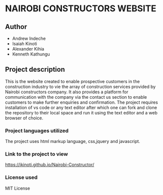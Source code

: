 # NAIROBI CONSTRUCTORS WEBSITE

## Author

- Andrew Indeche
- Isaiah Kinoti
- Alexander Kihia
- Kenneth Kathungu

## Project description

This is the website created to enable prospective customers in the construction industry to vie the array of construction services provided by Nairobi constructors company. It also provides a platform for communication with the company via the contact us section to enable customers to make further enquiries and confirmation.
The project requires installation of vs code or any text editor after which one can fork and clone the repository to their local space and run it using the text editor and a web browser of choice.

### Project languages utilized

The project uses html markup language, css,jquery and javascript.

### Link to the project to view

https://ikinoti.github.io/Nairobi-Constructor/

### License used

MIT License
